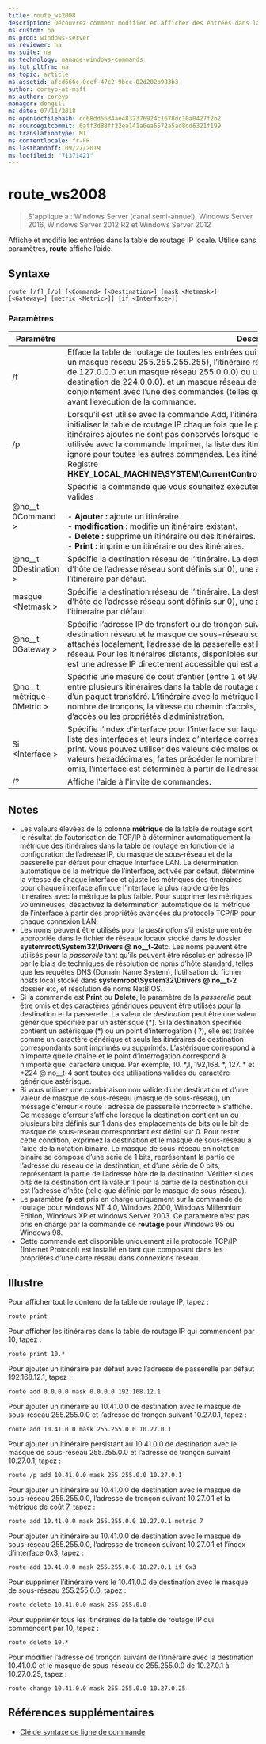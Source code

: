 ```yaml
---
title: route_ws2008
description: Découvrez comment modifier et afficher des entrées dans la table de routage IP locale.
ms.custom: na
ms.prod: windows-server
ms.reviewer: na
ms.suite: na
ms.technology: manage-windows-commands
ms.tgt_pltfrm: na
ms.topic: article
ms.assetid: afcd666c-0cef-47c2-9bcc-02d202b983b3
author: coreyp-at-msft
ms.author: coreyp
manager: dongill
ms.date: 07/11/2018
ms.openlocfilehash: cc68dd5634ae4832376924c1678dc10a0427f2b2
ms.sourcegitcommit: 6aff3d88ff22ea141a6ea6572a5ad8dd6321f199
ms.translationtype: MT
ms.contentlocale: fr-FR
ms.lasthandoff: 09/27/2019
ms.locfileid: "71371421"
---
```

# <a name="route_ws2008"></a>route_ws2008

>S'applique à : Windows Server (canal semi-annuel), Windows Server 2016, Windows Server 2012 R2 et Windows Server 2012

Affiche et modifie les entrées dans la table de routage IP locale. Utilisé sans paramètres, **route** affiche l’aide.   

## <a name="syntax"></a>Syntaxe  
```  
route [/f] [/p] [<Command> [<Destination>] [mask <Netmask>] [<Gateway>] [metric <Metric>]] [if <Interface>]]  
```  

### <a name="parameters"></a>Paramètres  

|Paramètre|Description|  
|-------|--------|  
|/f|Efface la table de routage de toutes les entrées qui ne sont pas des itinéraires hôtes (itinéraires avec un masque réseau 255.255.255.255), l’itinéraire réseau de bouclage (itinéraires avec une destination de 127.0.0.0 et un masque réseau 255.0.0.0) ou un itinéraire de multidiffusion (itinéraires avec une destination de 224.0.0.0). et un masque réseau de 240.0.0.0). Si cette option est utilisée conjointement avec l’une des commandes (telles que Add, change ou Delete), la table est effacée avant l’exécution de la commande.|  
|/p|Lorsqu’il est utilisé avec la commande Add, l’itinéraire spécifié est ajouté au registre et est utilisé pour initialiser la table de routage IP chaque fois que le protocole TCP/IP est démarré. Par défaut, les itinéraires ajoutés ne sont pas conservés lorsque le protocole TCP/IP est démarré. Lorsqu’elle est utilisée avec la commande Imprimer, la liste des itinéraires persistants s’affiche. Ce paramètre est ignoré pour toutes les autres commandes. Les itinéraires persistants sont stockés à l’emplacement du Registre **HKEY_LOCAL_MACHINE\SYSTEM\CurrentControlSet\Services\Tcpip\Parameters\PersistentRoutes**.|  
|@no__t 0Command >|Spécifie la commande que vous souhaitez exécuter. Le tableau suivant répertorie les commandes valides :<br /><br />-   **Ajouter :** ajoute un itinéraire.<br />-   **modification :** modifie un itinéraire existant.<br />-   **Delete :** supprime un itinéraire ou des itinéraires.<br />-   **Print :** imprime un itinéraire ou des itinéraires.|  
|@no__t 0Destination >|Spécifie la destination réseau de l’itinéraire. La destination peut être une adresse réseau IP (où les bits d’hôte de l’adresse réseau sont définis sur 0), une adresse IP pour un itinéraire hôte ou 0.0.0.0 pour l’itinéraire par défaut.|  
|masque \<Netmask >|Spécifie la destination réseau de l’itinéraire. La destination peut être une adresse réseau IP (où les bits d’hôte de l’adresse réseau sont définis sur 0), une adresse IP pour un itinéraire hôte ou 0.0.0.0 pour l’itinéraire par défaut.|  
|@no__t 0Gateway >|Spécifie l’adresse IP de transfert ou de tronçon suivant sur laquelle le jeu d’adresses défini par la destination réseau et le masque de sous-réseau sont accessibles. Pour les itinéraires de sous-réseau attachés localement, l’adresse de la passerelle est l’adresse IP affectée à l’interface attachée au sous-réseau. Pour les itinéraires distants, disponibles sur un ou plusieurs routeurs, l’adresse de la passerelle est une adresse IP directement accessible qui est affectée à un routeur voisin.|  
|@no__t métrique-0Metric >|Spécifie une mesure de coût d’entier (entre 1 et 9999) pour l’itinéraire, qui est utilisé lors du choix entre plusieurs itinéraires dans la table de routage qui correspondent le plus à l’adresse de destination d’un paquet transféré. L’itinéraire avec la métrique la plus basse est choisi. La métrique peut refléter le nombre de tronçons, la vitesse du chemin d’accès, la fiabilité du chemin d’accès, le débit du chemin d’accès ou les propriétés d’administration.|  
|Si \<Interface >|Spécifie l’index d’interface pour l’interface sur laquelle la destination est accessible. Pour obtenir la liste des interfaces et leurs index d’interface correspondants, utilisez l’affichage de la commande route print. Vous pouvez utiliser des valeurs décimales ou hexadécimales pour l’index d’interface. Pour les valeurs hexadécimales, faites précéder le nombre hexadécimal de 0x. Lorsque le paramètre if est omis, l’interface est déterminée à partir de l’adresse de la passerelle.|  
|/?|Affiche l'aide à l'invite de commandes.|  

## <a name="remarks"></a>Notes  
- Les valeurs élevées de la colonne **métrique** de la table de routage sont le résultat de l’autorisation de TCP/IP à déterminer automatiquement la métrique des itinéraires dans la table de routage en fonction de la configuration de l’adresse IP, du masque de sous-réseau et de la passerelle par défaut pour chaque interface LAN. La détermination automatique de la métrique de l’interface, activée par défaut, détermine la vitesse de chaque interface et ajuste les métriques des itinéraires pour chaque interface afin que l’interface la plus rapide crée les itinéraires avec la métrique la plus faible. Pour supprimer les métriques volumineuses, désactivez la détermination automatique de la métrique de l’interface à partir des propriétés avancées du protocole TCP/IP pour chaque connexion LAN.  
- Les noms peuvent être utilisés pour la *destination* s’il existe une entrée appropriée dans le fichier de réseaux locaux stocké dans le dossier <strong>systemroot\System32\Drivers @ no__t-2</strong>etc. Les noms peuvent être utilisés pour la *passerelle* tant qu’ils peuvent être résolus en adresse IP par le biais de techniques de résolution de noms d’hôte standard, telles que les requêtes DNS (Domain Name System), l’utilisation du fichier hosts local stocké dans <strong>systemroot\System32\Drivers @ no__t-2</strong> dossier etc, et résolution de noms NetBIOS.  
- Si la commande est **Print** ou **Delete**, le paramètre de la *passerelle* peut être omis et des caractères génériques peuvent être utilisés pour la destination et la passerelle. La valeur de *destination* peut être une valeur générique spécifiée par un astérisque (*). Si la destination spécifiée contient un astérisque (\*) ou un point d’interrogation ( ?), elle est traitée comme un caractère générique et seuls les itinéraires de destination correspondants sont imprimés ou supprimés. L’astérisque correspond à n’importe quelle chaîne et le point d’interrogation correspond à n’importe quel caractère unique. Par exemple, 10. \*,1, 192,168. \*, 127. \* et \*224 @ no__t-4 sont toutes des utilisations valides du caractère générique astérisque.  
- Si vous utilisez une combinaison non valide d’une destination et d’une valeur de masque de sous-réseau (masque de sous-réseau), un message d’erreur « route : adresse de passerelle incorrecte » s’affiche. Ce message d’erreur s’affiche lorsque la destination contient un ou plusieurs bits définis sur 1 dans des emplacements de bits où le bit de masque de sous-réseau correspondant est défini sur 0. Pour tester cette condition, exprimez la destination et le masque de sous-réseau à l’aide de la notation binaire. Le masque de sous-réseau en notation binaire se compose d’une série de 1 bits, représentant la partie de l’adresse du réseau de la destination, et d’une série de 0 bits, représentant la partie de l’adresse hôte de la destination. Vérifiez si des bits de la destination ont la valeur 1 pour la partie de la destination qui est l’adresse d’hôte (telle que définie par le masque de sous-réseau).  
- Le paramètre **/p** est pris en charge uniquement sur la commande de routage pour windows NT 4,0, Windows 2000, Windows Millennium Edition, Windows XP et windows Server 2003. Ce paramètre n’est pas pris en charge par la commande de **routage** pour Windows 95 ou Windows 98.  
- Cette commande est disponible uniquement si le protocole TCP/IP (Internet Protocol) est installé en tant que composant dans les propriétés d’une carte réseau dans connexions réseau.  

## <a name="BKMK_Examples"></a>Illustre  
Pour afficher tout le contenu de la table de routage IP, tapez :  
```  
route print  
```  
Pour afficher les itinéraires dans la table de routage IP qui commencent par 10, tapez :  
```  
route print 10.*  
```  
Pour ajouter un itinéraire par défaut avec l’adresse de passerelle par défaut 192.168.12.1, tapez :  
```  
route add 0.0.0.0 mask 0.0.0.0 192.168.12.1  
```  
Pour ajouter un itinéraire au 10.41.0.0 de destination avec le masque de sous-réseau 255.255.0.0 et l’adresse de tronçon suivant 10.27.0.1, tapez :  
```  
route add 10.41.0.0 mask 255.255.0.0 10.27.0.1  
```  
Pour ajouter un itinéraire persistant au 10.41.0.0 de destination avec le masque de sous-réseau 255.255.0.0 et l’adresse de tronçon suivant 10.27.0.1, tapez :  
```  
route /p add 10.41.0.0 mask 255.255.0.0 10.27.0.1  
```  
Pour ajouter un itinéraire au 10.41.0.0 de destination avec le masque de sous-réseau 255.255.0.0, l’adresse de tronçon suivant 10.27.0.1 et la métrique de coût 7, tapez :  
```  
route add 10.41.0.0 mask 255.255.0.0 10.27.0.1 metric 7  
```  
Pour ajouter un itinéraire au 10.41.0.0 de destination avec le masque de sous-réseau 255.255.0.0, l’adresse de tronçon suivant 10.27.0.1 et l’index d’interface 0x3, tapez :  
```  
route add 10.41.0.0 mask 255.255.0.0 10.27.0.1 if 0x3  
```  
Pour supprimer l’itinéraire vers le 10.41.0.0 de destination avec le masque de sous-réseau 255.255.0.0, tapez :  
```  
route delete 10.41.0.0 mask 255.255.0.0  
```  
Pour supprimer tous les itinéraires de la table de routage IP qui commencent par 10, tapez :  
```  
route delete 10.*  
```  
Pour modifier l’adresse de tronçon suivant de l’itinéraire avec la destination 10.41.0.0 et le masque de sous-réseau de 255.255.0.0 de 10.27.0.1 à 10.27.0.25, tapez :  
```  
route change 10.41.0.0 mask 255.255.0.0 10.27.0.25  
```  

## <a name="additional-references"></a>Références supplémentaires  
-   [Clé de syntaxe de ligne de commande](command-line-syntax-key.md)  
